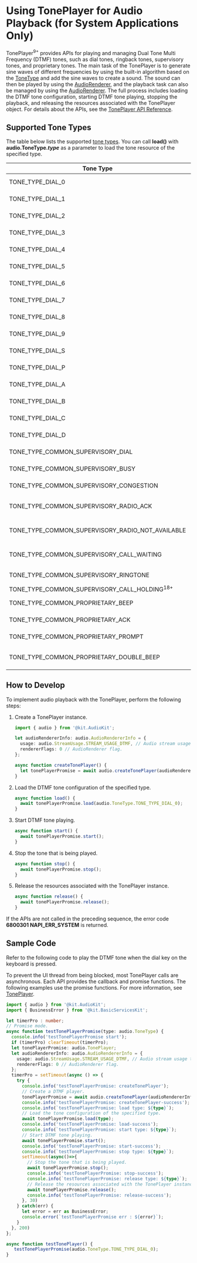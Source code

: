 # Using TonePlayer for Audio Playback (for System Applications Only)

TonePlayer<sup>9+</sup> provides APIs for playing and managing Dual Tone Multi Frequency (DTMF) tones, such as dial tones, ringback tones, supervisory tones, and proprietary tones. The main task of the TonePlayer is to generate sine waves of different frequencies by using the built-in algorithm based on the [ToneType](../../reference/apis-audio-kit/js-apis-audio-sys.md#tonetype9) and add the sine waves to create a sound. The sound can then be played by using the [AudioRenderer](../../reference/apis-audio-kit/js-apis-audio.md#audiorenderer8), and the playback task can also be managed by using the [AudioRenderer](../../reference/apis-audio-kit/js-apis-audio.md#audiorenderer8). The full process includes loading the DTMF tone configuration, starting DTMF tone playing, stopping the playback, and releasing the resources associated with the TonePlayer object. For details about the APIs, see the [TonePlayer API Reference](../../reference/apis-audio-kit/js-apis-audio-sys.md#toneplayer9).

## Supported Tone Types

The table below lists the supported [tone types](../../reference/apis-audio-kit/js-apis-audio-sys.md#tonetype9). You can call **load()** with **audio.ToneType.*type*** as a parameter to load the tone resource of the specified type.

| Tone Type| Value| Description| 
| -------- | -------- | -------- |
| TONE_TYPE_DIAL_0 | 0 | DTMF tone of key 0.| 
| TONE_TYPE_DIAL_1 | 1 | DTMF tone of key 1.| 
| TONE_TYPE_DIAL_2 | 2 | DTMF tone of key 2.| 
| TONE_TYPE_DIAL_3 | 3 | DTMF tone of key 3.| 
| TONE_TYPE_DIAL_4 | 4 | DTMF tone of key 4.| 
| TONE_TYPE_DIAL_5 | 5 | DTMF tone of key 5.| 
| TONE_TYPE_DIAL_6 | 6 | DTMF tone of key 6.| 
| TONE_TYPE_DIAL_7 | 7 | DTMF tone of key 7.| 
| TONE_TYPE_DIAL_8 | 8 | DTMF tone of key 8.| 
| TONE_TYPE_DIAL_9 | 9 | DTMF tone of key 9.| 
| TONE_TYPE_DIAL_S | 10 | DTMF tone of the star key (*).| 
| TONE_TYPE_DIAL_P | 11 | DTMF tone of the pound key (#).| 
| TONE_TYPE_DIAL_A | 12 | DTMF tone of key A.| 
| TONE_TYPE_DIAL_B | 13 | DTMF tone of key B.| 
| TONE_TYPE_DIAL_C | 14 | DTMF tone of key C.| 
| TONE_TYPE_DIAL_D | 15 | DTMF tone of key D.| 
| TONE_TYPE_COMMON_SUPERVISORY_DIAL | 100 | Supervisory tone - dial tone.| 
| TONE_TYPE_COMMON_SUPERVISORY_BUSY | 101 | Supervisory tone - busy.| 
| TONE_TYPE_COMMON_SUPERVISORY_CONGESTION | 102 | Supervisory tone - congestion.| 
| TONE_TYPE_COMMON_SUPERVISORY_RADIO_ACK | 103 | Supervisory tone - radio path acknowledgment.| 
| TONE_TYPE_COMMON_SUPERVISORY_RADIO_NOT_AVAILABLE | 104 | Supervisory tone - radio path not available.| 
| TONE_TYPE_COMMON_SUPERVISORY_CALL_WAITING | 106 | Supervisory tone - call waiting tone.| 
| TONE_TYPE_COMMON_SUPERVISORY_RINGTONE | 107 | Supervisory tone - ringing tone.| 
| TONE_TYPE_COMMON_SUPERVISORY_CALL_HOLDING<sup>18+</sup> | 108 | Call hold tone.|
| TONE_TYPE_COMMON_PROPRIETARY_BEEP | 200 | Proprietary tone - beep tone.| 
| TONE_TYPE_COMMON_PROPRIETARY_ACK | 201 | Proprietary tone - ACK.| 
| TONE_TYPE_COMMON_PROPRIETARY_PROMPT | 203 | Proprietary tone - PROMPT.| 
| TONE_TYPE_COMMON_PROPRIETARY_DOUBLE_BEEP | 204 | Proprietary tone - double beep tone.| 

## How to Develop

To implement audio playback with the TonePlayer, perform the following steps:

1. Create a TonePlayer instance.
   
   ```ts
   import { audio } from '@kit.AudioKit';
   
   let audioRendererInfo: audio.AudioRendererInfo = {
     usage: audio.StreamUsage.STREAM_USAGE_DTMF, // Audio stream usage type: DTMF. Set this parameter based on the service scenario.
     rendererFlags: 0 // AudioRenderer flag.
   };
   
   async function createTonePlayer() {
     let tonePlayerPromise = await audio.createTonePlayer(audioRendererInfo);
   }
   ```
   
2. Load the DTMF tone configuration of the specified type.

   ```ts
   async function load() {
     await tonePlayerPromise.load(audio.ToneType.TONE_TYPE_DIAL_0);
   }
   ```

3. Start DTMF tone playing.

   ```ts
   async function start() {
     await tonePlayerPromise.start();
   }
   ```

4. Stop the tone that is being played.

   ```ts
   async function stop() {
     await tonePlayerPromise.stop();
   }
   ```

5. Release the resources associated with the TonePlayer instance.

   ```ts
   async function release() {
     await tonePlayerPromise.release();
   }
   ```

If the APIs are not called in the preceding sequence, the error code **6800301 NAPI_ERR_SYSTEM** is returned.

## Sample Code

Refer to the following code to play the DTMF tone when the dial key on the keyboard is pressed.

To prevent the UI thread from being blocked, most TonePlayer calls are asynchronous. Each API provides the callback and promise functions. The following examples use the promise functions. For more information, see [TonePlayer](../../reference/apis-audio-kit/js-apis-audio-sys.md#toneplayer9).

```ts
import { audio } from '@kit.AudioKit';
import { BusinessError } from '@kit.BasicServicesKit';

let timerPro : number;
// Promise mode.
async function testTonePlayerPromise(type: audio.ToneType) {
  console.info('testTonePlayerPromise start');
  if (timerPro) clearTimeout(timerPro);
  let tonePlayerPromise: audio.TonePlayer;
  let audioRendererInfo: audio.AudioRendererInfo = {
    usage: audio.StreamUsage.STREAM_USAGE_DTMF, // Audio stream usage type: DTMF. Set this parameter based on the service scenario.
    rendererFlags: 0 // AudioRenderer flag.
  };
  timerPro = setTimeout(async () => {
    try {
      console.info('testTonePlayerPromise: createTonePlayer');
      // Create a DTMF player.  
      tonePlayerPromise = await audio.createTonePlayer(audioRendererInfo);
      console.info('testTonePlayerPromise: createTonePlayer-success');
      console.info(`testTonePlayerPromise: load type: ${type}`);
      // Load the tone configuration of the specified type.
      await tonePlayerPromise.load(type);
      console.info('testTonePlayerPromise: load-success');
      console.info(`testTonePlayerPromise: start type: ${type}`);
      // Start DTMF tone playing.
      await tonePlayerPromise.start();
      console.info('testTonePlayerPromise: start-success');
      console.info(`testTonePlayerPromise: stop type: ${type}`);
      setTimeout(async()=>{
        // Stop the tone that is being played.
        await tonePlayerPromise.stop();
        console.info('testTonePlayerPromise: stop-success');
        console.info(`testTonePlayerPromise: release type: ${type}`);
        // Release the resources associated with the TonePlayer instance.
        await tonePlayerPromise.release();
        console.info('testTonePlayerPromise: release-success');
      }, 30)
    } catch(err) {
      let error = err as BusinessError;
      console.error(`testTonePlayerPromise err : ${error}`);
    }
  }, 200)
};

async function testTonePlayer() {
   testTonePlayerPromise(audio.ToneType.TONE_TYPE_DIAL_0);
}
```
